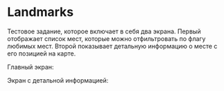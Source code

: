# Landmarks
Тестовое задание, которое включает в себя два экрана. Первый отображает список мест, которые можно отфильтровать по флагу любимых мест. Второй показывает детальную информацию о месте с его позицией на карте.


Главный экран: 





Экран с детальной информацией:

